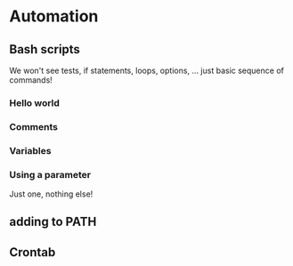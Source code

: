 # Automation

## Bash scripts
We won't see tests, if statements, loops, options, ... just basic sequence of commands!

### Hello world

### Comments

### Variables

### Using a parameter
Just one, nothing else!

## adding to PATH

## Crontab